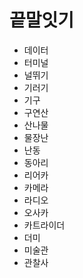 # 끝말잇기

* 데이터
* 터미널
* 널뛰기
* 기러기
* 기구
* 구연산
* 산나물
* 물장난
* 난동
* 동아리
* 리어카
* 카메라
* 라디오
* 오사카
* 카트라이더
* 더미
* 미술관
* 관찰사
